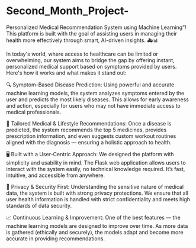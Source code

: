 # Second_Month_Project-

Personalized Medical Recommendation System using Machine Learning”! This platform is built with the goal of assisting users in managing their health more effectively through smart, AI-driven insights. 🚑📊

In today's world, where access to healthcare can be limited or overwhelming, our system aims to bridge the gap by offering instant, personalized medical support based on symptoms provided by users. Here's how it works and what makes it stand out:

🔍 Symptom-Based Disease Prediction:
Using powerful and accurate machine learning models, the system analyzes symptoms entered by the user and predicts the most likely diseases. This allows for early awareness and action, especially for users who may not have immediate access to medical professionals.

💊 Tailored Medical & Lifestyle Recommendations:
Once a disease is predicted, the system recommends the top 5 medicines, provides prescription information, and even suggests custom workout routines aligned with the diagnosis — ensuring a holistic approach to health.

🖥️ Built with a User-Centric Approach:
We designed the platform with simplicity and usability in mind. The Flask web application allows users to interact with the system easily, no technical knowledge required. It’s fast, intuitive, and accessible from anywhere.

🔐 Privacy & Security First:
Understanding the sensitive nature of medical data, the system is built with strong privacy protections. We ensure that all user health information is handled with strict confidentiality and meets high standards of data security.

📈 Continuous Learning & Improvement:
One of the best features — the machine learning models are designed to improve over time. As more data is gathered (ethically and securely), the models adapt and become more accurate in providing recommendations.

